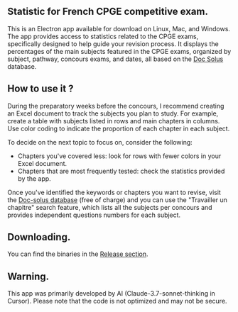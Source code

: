 ## Statistic for French CPGE competitive exam.

This is an Electron app available for download on Linux, Mac, and Windows. The app provides access to statistics related to the CPGE exams, specifically designed to help guide your revision process. It displays the percentages of the main subjects featured in the CPGE exams, organized by subject, pathway, concours exams, and dates, all based on the [Doc Solus](https://www.doc-solus.fr/) database.

## How to use it ? 

During the preparatory weeks before the concours, I recommend creating an Excel document to track the subjects you plan to study. For example, create a table with subjects listed in rows and main chapters in columns. Use color coding to indicate the proportion of each chapter in each subject.

To decide on the next topic to focus on, consider the following:

- Chapters you've covered less: look for rows with fewer colors in your Excel document.
- Chapters that are most frequently tested: check the statistics provided by the app.

Once you've identified the keywords or chapters you want to revise, visit the [Doc-solus database](https://www.doc-solus.fr/) (free of charge) and you can use the "Travailler un chapitre" search feature, which lists all the subjects per concours and provides independent questions numbers for each subject.

## Downloading.

You can find the binaries in the [Release section](https://github.com/Elzelkers/Analyse-Sujet-Concours/releases/tag/v1.0.0).

## Warning.

This app was primarily developed by AI (Claude-3.7-sonnet-thinking in Cursor). Please note that the code is not optimized and may not be secure.
